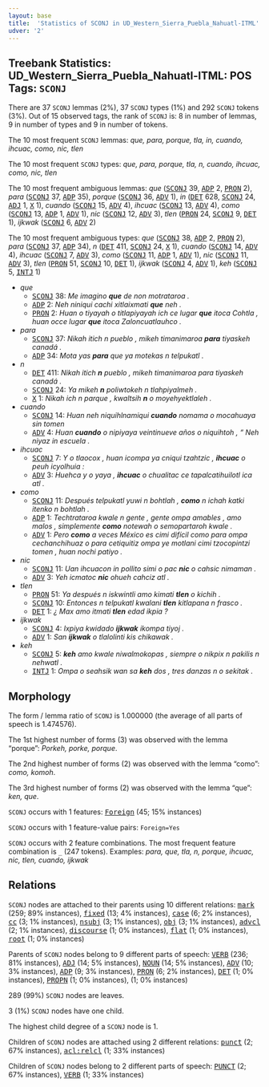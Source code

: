 ```yaml
---
layout: base
title:  'Statistics of SCONJ in UD_Western_Sierra_Puebla_Nahuatl-ITML'
udver: '2'
---
```


## Treebank Statistics: UD_Western_Sierra_Puebla_Nahuatl-ITML: POS Tags: `SCONJ`

There are 37 `SCONJ` lemmas (2%), 37 `SCONJ` types (1%) and 292 `SCONJ` tokens (3%).
Out of 15 observed tags, the rank of `SCONJ` is: 8 in number of lemmas, 9 in number of types and 9 in number of tokens.

The 10 most frequent `SCONJ` lemmas: <em>que, para, porque, tla, in, cuando, ihcuac, como, nic, tlen</em>

The 10 most frequent `SCONJ` types:  <em>que, para, porque, tla, n, cuando, ihcuac, como, nic, tlen</em>

The 10 most frequent ambiguous lemmas: <em>que</em> (<tt><a href="nhi_itml-pos-SCONJ.html">SCONJ</a></tt> 39, <tt><a href="nhi_itml-pos-ADP.html">ADP</a></tt> 2, <tt><a href="nhi_itml-pos-PRON.html">PRON</a></tt> 2), <em>para</em> (<tt><a href="nhi_itml-pos-SCONJ.html">SCONJ</a></tt> 37, <tt><a href="nhi_itml-pos-ADP.html">ADP</a></tt> 35), <em>porque</em> (<tt><a href="nhi_itml-pos-SCONJ.html">SCONJ</a></tt> 36, <tt><a href="nhi_itml-pos-ADV.html">ADV</a></tt> 1), <em>in</em> (<tt><a href="nhi_itml-pos-DET.html">DET</a></tt> 628, <tt><a href="nhi_itml-pos-SCONJ.html">SCONJ</a></tt> 24, <tt><a href="nhi_itml-pos-ADJ.html">ADJ</a></tt> 1, <tt><a href="nhi_itml-pos-X.html">X</a></tt> 1), <em>cuando</em> (<tt><a href="nhi_itml-pos-SCONJ.html">SCONJ</a></tt> 15, <tt><a href="nhi_itml-pos-ADV.html">ADV</a></tt> 4), <em>ihcuac</em> (<tt><a href="nhi_itml-pos-SCONJ.html">SCONJ</a></tt> 13, <tt><a href="nhi_itml-pos-ADV.html">ADV</a></tt> 4), <em>como</em> (<tt><a href="nhi_itml-pos-SCONJ.html">SCONJ</a></tt> 13, <tt><a href="nhi_itml-pos-ADP.html">ADP</a></tt> 1, <tt><a href="nhi_itml-pos-ADV.html">ADV</a></tt> 1), <em>nic</em> (<tt><a href="nhi_itml-pos-SCONJ.html">SCONJ</a></tt> 12, <tt><a href="nhi_itml-pos-ADV.html">ADV</a></tt> 3), <em>tlen</em> (<tt><a href="nhi_itml-pos-PRON.html">PRON</a></tt> 24, <tt><a href="nhi_itml-pos-SCONJ.html">SCONJ</a></tt> 9, <tt><a href="nhi_itml-pos-DET.html">DET</a></tt> 1), <em>ijkwak</em> (<tt><a href="nhi_itml-pos-SCONJ.html">SCONJ</a></tt> 6, <tt><a href="nhi_itml-pos-ADV.html">ADV</a></tt> 2)

The 10 most frequent ambiguous types:  <em>que</em> (<tt><a href="nhi_itml-pos-SCONJ.html">SCONJ</a></tt> 38, <tt><a href="nhi_itml-pos-ADP.html">ADP</a></tt> 2, <tt><a href="nhi_itml-pos-PRON.html">PRON</a></tt> 2), <em>para</em> (<tt><a href="nhi_itml-pos-SCONJ.html">SCONJ</a></tt> 37, <tt><a href="nhi_itml-pos-ADP.html">ADP</a></tt> 34), <em>n</em> (<tt><a href="nhi_itml-pos-DET.html">DET</a></tt> 411, <tt><a href="nhi_itml-pos-SCONJ.html">SCONJ</a></tt> 24, <tt><a href="nhi_itml-pos-X.html">X</a></tt> 1), <em>cuando</em> (<tt><a href="nhi_itml-pos-SCONJ.html">SCONJ</a></tt> 14, <tt><a href="nhi_itml-pos-ADV.html">ADV</a></tt> 4), <em>ihcuac</em> (<tt><a href="nhi_itml-pos-SCONJ.html">SCONJ</a></tt> 7, <tt><a href="nhi_itml-pos-ADV.html">ADV</a></tt> 3), <em>como</em> (<tt><a href="nhi_itml-pos-SCONJ.html">SCONJ</a></tt> 11, <tt><a href="nhi_itml-pos-ADP.html">ADP</a></tt> 1, <tt><a href="nhi_itml-pos-ADV.html">ADV</a></tt> 1), <em>nic</em> (<tt><a href="nhi_itml-pos-SCONJ.html">SCONJ</a></tt> 11, <tt><a href="nhi_itml-pos-ADV.html">ADV</a></tt> 3), <em>tlen</em> (<tt><a href="nhi_itml-pos-PRON.html">PRON</a></tt> 51, <tt><a href="nhi_itml-pos-SCONJ.html">SCONJ</a></tt> 10, <tt><a href="nhi_itml-pos-DET.html">DET</a></tt> 1), <em>ijkwak</em> (<tt><a href="nhi_itml-pos-SCONJ.html">SCONJ</a></tt> 4, <tt><a href="nhi_itml-pos-ADV.html">ADV</a></tt> 1), <em>keh</em> (<tt><a href="nhi_itml-pos-SCONJ.html">SCONJ</a></tt> 5, <tt><a href="nhi_itml-pos-INTJ.html">INTJ</a></tt> 1)


* <em>que</em>
  * <tt><a href="nhi_itml-pos-SCONJ.html">SCONJ</a></tt> 38: <em>Me imagino <b>que</b> de non motrataroa .</em>
  * <tt><a href="nhi_itml-pos-ADP.html">ADP</a></tt> 2: <em>Neh niniqui cachi xitlaixmati <b>que</b> neh .</em>
  * <tt><a href="nhi_itml-pos-PRON.html">PRON</a></tt> 2: <em>Huan o tiyayah o titlapiyayah ich ce lugar <b>que</b> itoca Cohtla , huan occe lugar <b>que</b> itoca Zaloncuatlauhco .</em>
* <em>para</em>
  * <tt><a href="nhi_itml-pos-SCONJ.html">SCONJ</a></tt> 37: <em>Nikah itich n pueblo , mikeh timanimaroa <b>para</b> tiyaskeh canadá .</em>
  * <tt><a href="nhi_itml-pos-ADP.html">ADP</a></tt> 34: <em>Mota yas <b>para</b> que ya motekas n telpukatl .</em>
* <em>n</em>
  * <tt><a href="nhi_itml-pos-DET.html">DET</a></tt> 411: <em>Nikah itich <b>n</b> pueblo , mikeh timanimaroa para tiyaskeh canadá .</em>
  * <tt><a href="nhi_itml-pos-SCONJ.html">SCONJ</a></tt> 24: <em>Ya mikeh <b>n</b> poliwtokeh n tlahpiyalmeh .</em>
  * <tt><a href="nhi_itml-pos-X.html">X</a></tt> 1: <em>Nikah ich n parque , kwaltsih <b>n</b> o moyehyektlaleh .</em>
* <em>cuando</em>
  * <tt><a href="nhi_itml-pos-SCONJ.html">SCONJ</a></tt> 14: <em>Huan neh niquihlnamiqui <b>cuando</b> nomama o mocahuaya sin tomen</em>
  * <tt><a href="nhi_itml-pos-ADV.html">ADV</a></tt> 4: <em>Huan <b>cuando</b> o nipiyaya veintinueve años o niquihtoh , “ Neh niyaz in escuela .</em>
* <em>ihcuac</em>
  * <tt><a href="nhi_itml-pos-SCONJ.html">SCONJ</a></tt> 7: <em>Y o tlaocox , huan icompa ya cniqui tzahtzic , <b>ihcuac</b> o peuh icyolhuia :</em>
  * <tt><a href="nhi_itml-pos-ADV.html">ADV</a></tt> 3: <em>Huehca y o yaya , <b>ihcuac</b> o chualitac ce tapalcatihuilotl ica atl .</em>
* <em>como</em>
  * <tt><a href="nhi_itml-pos-SCONJ.html">SCONJ</a></tt> 11: <em>Después telpukatl yuwi n bohtlah , <b>como</b> n ichah katki itenko n bohtlah .</em>
  * <tt><a href="nhi_itml-pos-ADP.html">ADP</a></tt> 1: <em>Techtrataroa kwale n gente , gente ompa amables , amo malos , simplemente <b>como</b> notewah o semopartaroh kwale .</em>
  * <tt><a href="nhi_itml-pos-ADV.html">ADV</a></tt> 1: <em>Pero <b>como</b> a veces México es cimi difícil como para ompa cechanchihuaz o para cetiquitiz ompa ye motlani cimi tzocopintzi tomen , huan nochi patiyo .</em>
* <em>nic</em>
  * <tt><a href="nhi_itml-pos-SCONJ.html">SCONJ</a></tt> 11: <em>Uan ihcuacon in pollito simi o pac <b>nic</b> o cahsic nimaman .</em>
  * <tt><a href="nhi_itml-pos-ADV.html">ADV</a></tt> 3: <em>Yeh icmatoc <b>nic</b> ohueh cahciz atl .</em>
* <em>tlen</em>
  * <tt><a href="nhi_itml-pos-PRON.html">PRON</a></tt> 51: <em>Ya después n iskwintli amo kimati <b>tlen</b> o kichih .</em>
  * <tt><a href="nhi_itml-pos-SCONJ.html">SCONJ</a></tt> 10: <em>Entonces n telpukatl kwalani <b>tlen</b> kitlapana n frasco .</em>
  * <tt><a href="nhi_itml-pos-DET.html">DET</a></tt> 1: <em>¿ Max amo itmati <b>tlen</b> edad ikpia ?</em>
* <em>ijkwak</em>
  * <tt><a href="nhi_itml-pos-SCONJ.html">SCONJ</a></tt> 4: <em>Ixpiya kwidado <b>ijkwak</b> ikompa tiyoj .</em>
  * <tt><a href="nhi_itml-pos-ADV.html">ADV</a></tt> 1: <em>San <b>ijkwak</b> o tlalolinti kis chikawak .</em>
* <em>keh</em>
  * <tt><a href="nhi_itml-pos-SCONJ.html">SCONJ</a></tt> 5: <em><b>keh</b> amo kwale niwalmokopas , siempre o nikpix n pakilis n nehwatl .</em>
  * <tt><a href="nhi_itml-pos-INTJ.html">INTJ</a></tt> 1: <em>Ompa o seahsik wan sa <b>keh</b> dos , tres danzas n o sekitak .</em>

## Morphology

The form / lemma ratio of `SCONJ` is 1.000000 (the average of all parts of speech is 1.474576).

The 1st highest number of forms (3) was observed with the lemma “porque”: <em>Porkeh, porke, porque</em>.

The 2nd highest number of forms (2) was observed with the lemma “como”: <em>como, komoh</em>.

The 3rd highest number of forms (2) was observed with the lemma “que”: <em>ken, que</em>.

`SCONJ` occurs with 1 features: <tt><a href="nhi_itml-feat-Foreign.html">Foreign</a></tt> (45; 15% instances)

`SCONJ` occurs with 1 feature-value pairs: `Foreign=Yes`

`SCONJ` occurs with 2 feature combinations.
The most frequent feature combination is `_` (247 tokens).
Examples: <em>para, que, tla, n, porque, ihcuac, nic, tlen, cuando, ijkwak</em>


## Relations

`SCONJ` nodes are attached to their parents using 10 different relations: <tt><a href="nhi_itml-dep-mark.html">mark</a></tt> (259; 89% instances), <tt><a href="nhi_itml-dep-fixed.html">fixed</a></tt> (13; 4% instances), <tt><a href="nhi_itml-dep-case.html">case</a></tt> (6; 2% instances), <tt><a href="nhi_itml-dep-cc.html">cc</a></tt> (3; 1% instances), <tt><a href="nhi_itml-dep-nsubj.html">nsubj</a></tt> (3; 1% instances), <tt><a href="nhi_itml-dep-obj.html">obj</a></tt> (3; 1% instances), <tt><a href="nhi_itml-dep-advcl.html">advcl</a></tt> (2; 1% instances), <tt><a href="nhi_itml-dep-discourse.html">discourse</a></tt> (1; 0% instances), <tt><a href="nhi_itml-dep-flat.html">flat</a></tt> (1; 0% instances), <tt><a href="nhi_itml-dep-root.html">root</a></tt> (1; 0% instances)

Parents of `SCONJ` nodes belong to 9 different parts of speech: <tt><a href="nhi_itml-pos-VERB.html">VERB</a></tt> (236; 81% instances), <tt><a href="nhi_itml-pos-ADJ.html">ADJ</a></tt> (14; 5% instances), <tt><a href="nhi_itml-pos-NOUN.html">NOUN</a></tt> (14; 5% instances), <tt><a href="nhi_itml-pos-ADV.html">ADV</a></tt> (10; 3% instances), <tt><a href="nhi_itml-pos-ADP.html">ADP</a></tt> (9; 3% instances), <tt><a href="nhi_itml-pos-PRON.html">PRON</a></tt> (6; 2% instances), <tt><a href="nhi_itml-pos-DET.html">DET</a></tt> (1; 0% instances), <tt><a href="nhi_itml-pos-PROPN.html">PROPN</a></tt> (1; 0% instances),  (1; 0% instances)

289 (99%) `SCONJ` nodes are leaves.

3 (1%) `SCONJ` nodes have one child.

The highest child degree of a `SCONJ` node is 1.

Children of `SCONJ` nodes are attached using 2 different relations: <tt><a href="nhi_itml-dep-punct.html">punct</a></tt> (2; 67% instances), <tt><a href="nhi_itml-dep-acl-relcl.html">acl:relcl</a></tt> (1; 33% instances)

Children of `SCONJ` nodes belong to 2 different parts of speech: <tt><a href="nhi_itml-pos-PUNCT.html">PUNCT</a></tt> (2; 67% instances), <tt><a href="nhi_itml-pos-VERB.html">VERB</a></tt> (1; 33% instances)

